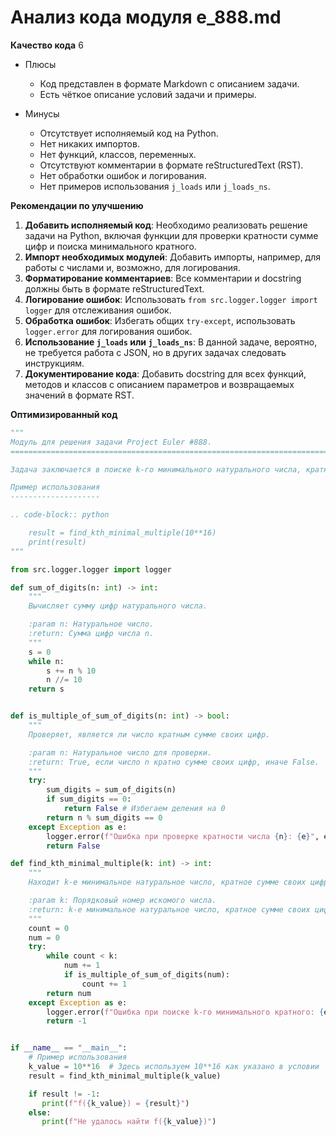 # Анализ кода модуля e_888.md

**Качество кода**
6
- Плюсы
   - Код представлен в формате Markdown с описанием задачи.
   - Есть чёткое описание условий задачи и примеры.

- Минусы
    - Отсутствует исполняемый код на Python.
    - Нет никаких импортов.
    - Нет функций, классов, переменных.
    - Отсутствуют комментарии в формате reStructuredText (RST).
    - Нет обработки ошибок и логирования.
    - Нет примеров использования `j_loads` или `j_loads_ns`.

**Рекомендации по улучшению**

1.  **Добавить исполняемый код**: Необходимо реализовать решение задачи на Python, включая функции для проверки кратности сумме цифр и поиска минимального кратного.
2.  **Импорт необходимых модулей**: Добавить импорты, например, для работы с числами и, возможно, для логирования.
3.  **Форматирование комментариев**: Все комментарии и docstring должны быть в формате reStructuredText.
4.  **Логирование ошибок**: Использовать `from src.logger.logger import logger` для отслеживания ошибок.
5.  **Обработка ошибок**: Избегать общих `try-except`, использовать `logger.error` для логирования ошибок.
6.  **Использование `j_loads` или `j_loads_ns`**: В данной задаче, вероятно, не требуется работа с JSON, но в других задачах следовать инструкциям.
7.  **Документирование кода**: Добавить docstring для всех функций, методов и классов с описанием параметров и возвращаемых значений в формате RST.

**Оптимизированный код**

```python
"""
Модуль для решения задачи Project Euler #888.
=========================================================================================

Задача заключается в поиске k-го минимального натурального числа, кратного сумме своих цифр.

Пример использования
--------------------

.. code-block:: python

    result = find_kth_minimal_multiple(10**16)
    print(result)
"""

from src.logger.logger import logger

def sum_of_digits(n: int) -> int:
    """
    Вычисляет сумму цифр натурального числа.

    :param n: Натуральное число.
    :return: Сумма цифр числа n.
    """
    s = 0
    while n:
        s += n % 10
        n //= 10
    return s


def is_multiple_of_sum_of_digits(n: int) -> bool:
    """
    Проверяет, является ли число кратным сумме своих цифр.

    :param n: Натуральное число для проверки.
    :return: True, если число n кратно сумме своих цифр, иначе False.
    """
    try:
        sum_digits = sum_of_digits(n)
        if sum_digits == 0:
            return False # Избегаем деления на 0
        return n % sum_digits == 0
    except Exception as e:
        logger.error(f"Ошибка при проверке кратности числа {n}: {e}", exc_info=True)
        return False

def find_kth_minimal_multiple(k: int) -> int:
    """
    Находит k-е минимальное натуральное число, кратное сумме своих цифр.

    :param k: Порядковый номер искомого числа.
    :return: k-е минимальное натуральное число, кратное сумме своих цифр.
    """
    count = 0
    num = 0
    try:
        while count < k:
            num += 1
            if is_multiple_of_sum_of_digits(num):
                count += 1
        return num
    except Exception as e:
        logger.error(f"Ошибка при поиске k-го минимального кратного: {e}", exc_info=True)
        return -1


if __name__ == "__main__":
    # Пример использования
    k_value = 10**16  # Здесь используем 10**16 как указано в условии
    result = find_kth_minimal_multiple(k_value)

    if result != -1:
       print(f"f({k_value}) = {result}")
    else:
       print(f"Не удалось найти f({k_value})")


```